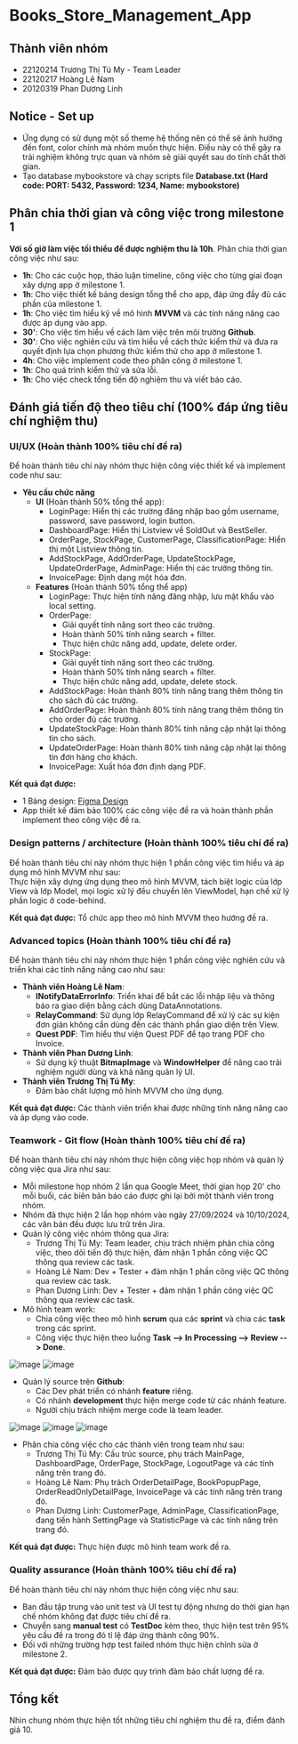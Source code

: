 # Books_Store_Management_App

## Thành viên nhóm 
- 22120214 Trương Thị Tú My - Team Leader
- 22120217 Hoàng Lê Nam
- 20120319 Phan Dương Linh

## Notice - Set up 
- Ứng dụng có sử dụng một số theme hệ thống nên có thể sẽ ảnh hưởng đến font, color chính mà nhóm muốn thực hiện. Điều này có thể gây ra trải nghiệm không trực quan và nhóm sẽ giải quyết sau do tính chất thời gian.
- Tạo database mybookstore và chạy scripts file **Database.txt (Hard code: PORT: 5432, Password: 1234, Name: mybookstore)**

## Phân chia thời gian và công việc trong milestone 1
**Với số giờ làm việc tối thiểu để được nghiệm thu là 10h**. Phân chia thời gian công việc như sau:
- **1h**: Cho các cuộc họp, thảo luận timeline, công việc cho từng giai đoạn xây dựng app ở milestone 1.
- **1h**: Cho việc thiết kế bảng design tổng thể cho app, đáp ứng đầy đủ các phần của milestone 1.
- **1h**: Cho việc tìm hiểu kỹ về mô hình **MVVM** và các tính năng nâng cao được áp dụng vào app.
- **30'**: Cho việc tìm hiểu về cách làm việc trên môi trường **Github**.
- **30'**: Cho việc nghiên cứu và tìm hiểu về cách thức kiểm thử và đưa ra quyết định lựa chọn phương thức kiểm thử cho app ở milestone 1.
- **4h**: Cho việc implement code theo phân công ở milestone 1.
- **1h**: Cho quá trình kiểm thử và sửa lỗi.
- **1h**: Cho việc check tổng tiến độ nghiệm thu và viết báo cáo.

## Đánh giá tiến độ theo tiêu chí (100% đáp ứng tiêu chí nghiệm thu)

### UI/UX (Hoàn thành 100% tiêu chí đề ra)
Để hoàn thành tiêu chí này nhóm thực hiện công việc thiết kế và implement code như sau:
- **Yêu cầu chức năng**
  - **UI** (Hoàn thành 50% tổng thể app): 
    - LoginPage: Hiển thị các trường đăng nhập bao gồm username, password, save password, login button.
    - DashboardPage: Hiển thị Listview về SoldOut và BestSeller.
    - OrderPage, StockPage, CustomerPage, ClassificationPage: Hiển thị một Listview thông tin.
    - AddStockPage, AddOrderPage, UpdateStockPage, UpdateOrderPage, AdminPage: Hiển thị các trường thông tin.
    - InvoicePage: Định dạng một hóa đơn.
  - **Features** (Hoàn thành 50% tổng thể app)
    - LoginPage: Thực hiện tính năng đăng nhập, lưu mật khẩu vào local setting. 
    - OrderPage: 
      - Giải quyết tính năng sort theo các trường.
      - Hoàn thành 50% tính năng search + filter.
      - Thực hiện chức năng add, update, delete order.
    - StockPage:
      - Giải quyết tính năng sort theo các trường.
      - Hoàn thành 50% tính năng search + filter.
      - Thực hiện chức năng add, update, delete stock.
    - AddStockPage: Hoàn thành 80% tính năng trang thêm thông tin cho sách đủ các trường.
    - AddOrderPage: Hoàn thành 80% tính năng trang thêm thông tin cho order đủ các trường.
    - UpdateStockPage: Hoàn thành 80% tính năng cập nhật lại thông tin cho sách.
    - UpdateOrderPage: Hoàn thành 80% tính năng cập nhật lại thông tin đơn hàng cho khách.
    - InvoicePage: Xuất hóa đơn định dạng PDF.

**Kết quả đạt được:**
- 1 Bảng design: [Figma Design](https://www.figma.com/design/36S8ur1xsgoSCQ6U7YhuvR/Untitled?node-id=0-1&node-type=canvas&t=rDrUBGIImtReEX0I-0)
- App thiết kế đảm bảo 100% các công việc đề ra và hoàn thành phần implement theo công việc đề ra.

### Design patterns / architecture (Hoàn thành 100% tiêu chí đề ra)
Để hoàn thành tiêu chí này nhóm thực hiện 1 phần công việc tìm hiểu và áp dụng mô hình MVVM như sau:  
Thực hiện xây dựng ứng dụng theo mô hình MVVM, tách biệt logic của lớp View và lớp Model, mọi logic xử lý đều chuyển lên ViewModel, hạn chế xử lý phần logic ở code-behind.

**Kết quả đạt được:**
Tổ chức app theo mô hình MVVM theo hướng đề ra.

### Advanced topics (Hoàn thành 100% tiêu chí đề ra)
Để hoàn thành tiêu chí này nhóm thực hiện 1 phần công việc nghiên cứu và triển khai các tính năng nâng cao như sau:
- **Thành viên Hoàng Lê Nam**:
  - **INotifyDataErrorInfo**: Triển khai để bắt các lỗi nhập liệu và thông báo ra giao diện bằng cách dùng DataAnnotations.
  - **RelayCommand**: Sử dụng lớp RelayCommand để xử lý các sự kiện đơn giản không cần dùng đến các thành phần giao diện trên View.
  - **Quest PDF**: Tìm hiểu thư viện Quest PDF để tạo trang PDF cho Invoice.
- **Thành viên Phan Dương Linh**:
  - Sử dụng kỹ thuật **BitmapImage** và **WindowHelper** để nâng cao trải nghiệm người dùng và khả năng quản lý UI.
- **Thành viên Trương Thị Tú My**:
  - Đảm bảo chất lượng mô hình MVVM cho ứng dụng.

**Kết quả đạt được:**
Các thành viên triển khai được những tính năng nâng cao và áp dụng vào code.

### Teamwork - Git flow (Hoàn thành 100% tiêu chí đề ra)
Để hoàn thành tiêu chí này nhóm thực hiện công việc họp nhóm và quản lý công việc qua Jira như sau:
- Mỗi milestone họp nhóm 2 lần qua Google Meet, thời gian họp 20' cho mỗi buổi, các biên bản báo cáo được ghi lại bởi một thành viên trong nhóm.
- Nhóm đã thực hiện 2 lần họp nhóm vào ngày 27/09/2024 và 10/10/2024, các văn bản đều được lưu trữ trên Jira.
- Quản lý công việc nhóm thông qua Jira:
  - Trương Thị Tú My: Team leader, chịu trách nhiệm phân chia công việc, theo dõi tiến độ thực hiện, đảm nhận 1 phần công việc QC thông qua review các task.
  - Hoàng Lê Nam: Dev + Tester + đảm nhận 1 phần công việc QC thông qua review các task.
  - Phan Dương Linh: Dev + Tester + đảm nhận 1 phần công việc QC thông qua review các task.
- Mô hình team work:
  - Chia công việc theo mô hình **scrum** qua các **sprint** và chia các **task** trong các sprint.
  - Công việc thực hiện theo luồng **Task --> In Processing --> Review --> Done**.

![image](https://github.com/user-attachments/assets/f5c0eaf3-e66f-4038-92c3-2c8c27808ca9)
![image](https://github.com/user-attachments/assets/174f84e9-9778-4ae0-8853-39d1ec9b107b)

- Quản lý source trên **Github**:
  - Các Dev phát triển có nhánh **feature** riêng.
  - Có nhánh **development** thực hiện merge code từ các nhánh feature.
  - Người chịu trách nhiệm merge code là team leader.

![image](https://github.com/user-attachments/assets/d9115733-b353-4820-b18b-daa7c68a77f7)
![image](https://github.com/user-attachments/assets/252a3260-3f64-4e04-a8aa-2995bc6b3df9)
![image](https://github.com/user-attachments/assets/eb3d2321-3644-4146-ab6c-386d9a1ca68f)

- Phân chia công việc cho các thành viên trong team như sau:
  - Trương Thị Tú My: Cấu trúc source, phụ trách MainPage, DashboardPage, OrderPage, StockPage, LogoutPage và các tính năng trên trang đó.
  - Hoàng Lê Nam: Phụ trách OrderDetailPage, BookPopupPage, OrderReadOnlyDetailPage, InvoicePage và các tính năng trên trang đó.
  - Phan Dương Linh: CustomerPage, AdminPage, ClassificationPage, đang tiến hành SettingPage và StatisticPage và các tính năng trên trang đó.

**Kết quả đạt được:**
Thực hiện được mô hình team work đề ra.

### Quality assurance (Hoàn thành 100% tiêu chí đề ra)
Để hoàn thành tiêu chí này nhóm thực hiện công việc như sau:
- Ban đầu tập trung vào unit test và UI test tự động nhưng do thời gian hạn chế nhóm không đạt được tiêu chí đề ra.
- Chuyển sang **manual test** có **TestDoc** kèm theo, thực hiện test trên 95% yêu cầu đề ra trong đó tỉ lệ đáp ứng thành công 90%.
- Đối với những trường hợp test failed nhóm thực hiện chỉnh sửa ở milestone 2.

**Kết quả đạt được:**
Đảm bảo được quy trình đảm bảo chất lượng đề ra.

## Tổng kết
Nhìn chung nhóm thực hiện tốt những tiêu chí nghiệm thu đề ra, điểm đánh giá 10.
